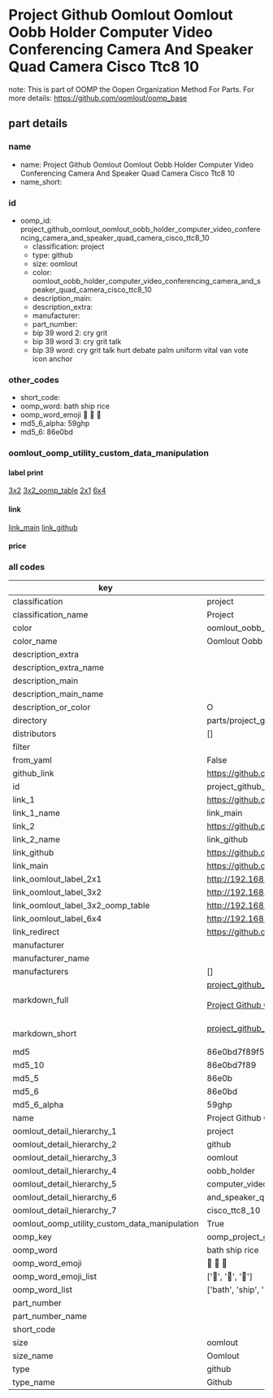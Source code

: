 # Project Github Oomlout Oomlout Oobb Holder Computer Video Conferencing Camera And Speaker Quad Camera Cisco Ttc8 10  

note: This is part of OOMP the Oopen Organization Method For Parts. For more details: https://github.com/oomlout/oomp_base

##  part details
  







### name
* name: Project Github Oomlout Oomlout Oobb Holder Computer Video Conferencing Camera And Speaker Quad Camera Cisco Ttc8 10
* name_short: 
### id
* oomp_id: project_github_oomlout_oomlout_oobb_holder_computer_video_conferencing_camera_and_speaker_quad_camera_cisco_ttc8_10
  * classification: project
  * type: github
  * size: oomlout
  * color: oomlout_oobb_holder_computer_video_conferencing_camera_and_speaker_quad_camera_cisco_ttc8_10
  * description_main: 
  * description_extra: 
  * manufacturer: 
  * part_number: 
  * bip 39 word 2: cry grit
  * bip 39 word 3: cry grit talk
  * bip 39 word: cry grit talk hurt debate palm uniform vital van vote icon anchor

### other_codes
* short_code: 
* oomp_word: bath ship rice
* oomp_word_emoji :bath: :ship: :rice:
* md5_6_alpha: 59ghp
* md5_6: 86e0bd






### oomlout_oomp_utility_custom_data_manipulation
#### label print
[3x2](http://192.168.1.245:1112/?label=oomp%2059ghp)
[3x2_oomp_table](http://192.168.1.108:1112/?label=oomp%2059ghp)
[2x1](http://192.168.1.242:1112/?label=oomp%2059ghp)
[6x4](http://192.168.1.55:1112/?label=oomp%2059ghp)    

#### link

[link_main](https://github.com/oomlout/oomlout_oomp_version_1_messy/tree/main/parts/project_github_oomlout_oomlout_oobb_holder_computer_video_conferencing_camera_and_speaker_quad_camera_cisco_ttc8_10) [link_github](https://github.com/oomlout/oomlout_oomp_version_1_messy/tree/main/parts/project_github_oomlout_oomlout_oobb_holder_computer_video_conferencing_camera_and_speaker_quad_camera_cisco_ttc8_10)                             

#### price







### all codes 
| key | value |  
| --- | --- |  
| classification | project |  
| classification_name | Project |  
| color | oomlout_oobb_holder_computer_video_conferencing_camera_and_speaker_quad_camera_cisco_ttc8_10 |  
| color_name | Oomlout Oobb Holder Computer Video Conferencing Camera And Speaker Quad Camera Cisco Ttc8 10 |  
| description_extra |  |  
| description_extra_name |  |  
| description_main |  |  
| description_main_name |  |  
| description_or_color | O  |  
| directory | parts/project_github_oomlout_oomlout_oobb_holder_computer_video_conferencing_camera_and_speaker_quad_camera_cisco_ttc8_10 |  
| distributors | [] |  
| filter |  |  
| from_yaml | False |  
| github_link | https://github.com/oomlout/oomlout_oomp_part_src/tree/main/parts/project_github_oomlout_oomlout_oobb_holder_computer_video_conferencing_camera_and_speaker_quad_camera_cisco_ttc8_10 |  
| id | project_github_oomlout_oomlout_oobb_holder_computer_video_conferencing_camera_and_speaker_quad_camera_cisco_ttc8_10 |  
| link_1 | https://github.com/oomlout/oomlout_oomp_version_1_messy/tree/main/parts/project_github_oomlout_oomlout_oobb_holder_computer_video_conferencing_camera_and_speaker_quad_camera_cisco_ttc8_10 |  
| link_1_name | link_main |  
| link_2 | https://github.com/oomlout/oomlout_oomp_version_1_messy/tree/main/parts/project_github_oomlout_oomlout_oobb_holder_computer_video_conferencing_camera_and_speaker_quad_camera_cisco_ttc8_10 |  
| link_2_name | link_github |  
| link_github | https://github.com/oomlout/oomlout_oomp_version_1_messy/tree/main/parts/project_github_oomlout_oomlout_oobb_holder_computer_video_conferencing_camera_and_speaker_quad_camera_cisco_ttc8_10 |  
| link_main | https://github.com/oomlout/oomlout_oomp_version_1_messy/tree/main/parts/project_github_oomlout_oomlout_oobb_holder_computer_video_conferencing_camera_and_speaker_quad_camera_cisco_ttc8_10 |  
| link_oomlout_label_2x1 | http://192.168.1.242:1112/?label=oomp%2059ghp |  
| link_oomlout_label_3x2 | http://192.168.1.245:1112/?label=oomp%2059ghp |  
| link_oomlout_label_3x2_oomp_table | http://192.168.1.108:1112/?label=oomp%2059ghp |  
| link_oomlout_label_6x4 | http://192.168.1.55:1112/?label=oomp%2059ghp |  
| link_redirect | https://github.com/oomlout/oomlout_oomp_version_1_messy/tree/main/parts/project_github_oomlout_oomlout_oobb_holder_computer_video_conferencing_camera_and_speaker_quad_camera_cisco_ttc8_10 |  
| manufacturer |  |  
| manufacturer_name |  |  
| manufacturers | [] |  
| markdown_full | [project_github_oomlout_oomlout_oobb_holder_computer_video_conferencing_camera_and_speaker_quad_camera_cisco_ttc8_10](none)<br>[](none)<br>[Project Github Oomlout Oomlout Oobb Holder Computer Video Conferencing Camera And Speaker Quad Camera Cisco Ttc8 10](none)<br><br> |  
| markdown_short | [project_github_oomlout_oomlout_oobb_holder_computer_video_conferencing_camera_and_speaker_quad_camera_cisco_ttc8_10](none)<br><br> |  
| md5 | 86e0bd7f89f51dae7d1c26fdbb19a9a9 |  
| md5_10 | 86e0bd7f89 |  
| md5_5 | 86e0b |  
| md5_6 | 86e0bd |  
| md5_6_alpha | 59ghp |  
| name | Project Github Oomlout Oomlout Oobb Holder Computer Video Conferencing Camera And Speaker Quad Camera Cisco Ttc8 10 |  
| oomlout_detail_hierarchy_1 | project |  
| oomlout_detail_hierarchy_2 | github |  
| oomlout_detail_hierarchy_3 | oomlout |  
| oomlout_detail_hierarchy_4 | oobb_holder |  
| oomlout_detail_hierarchy_5 | computer_video_conferencing_camera |  
| oomlout_detail_hierarchy_6 | and_speaker_quad_camera |  
| oomlout_detail_hierarchy_7 | cisco_ttc8_10 |  
| oomlout_oomp_utility_custom_data_manipulation | True |  
| oomp_key | oomp_project_github_oomlout_oomlout_oobb_holder_computer_video_conferencing_camera_and_speaker_quad_camera_cisco_ttc8_10 |  
| oomp_word | bath ship rice |  
| oomp_word_emoji | :bath: :ship: :rice: |  
| oomp_word_emoji_list | [':bath:', ':ship:', ':rice:'] |  
| oomp_word_list | ['bath', 'ship', 'rice'] |  
| part_number |  |  
| part_number_name |  |  
| short_code |  |  
| size | oomlout |  
| size_name | Oomlout |  
| type | github |  
| type_name | Github |  
